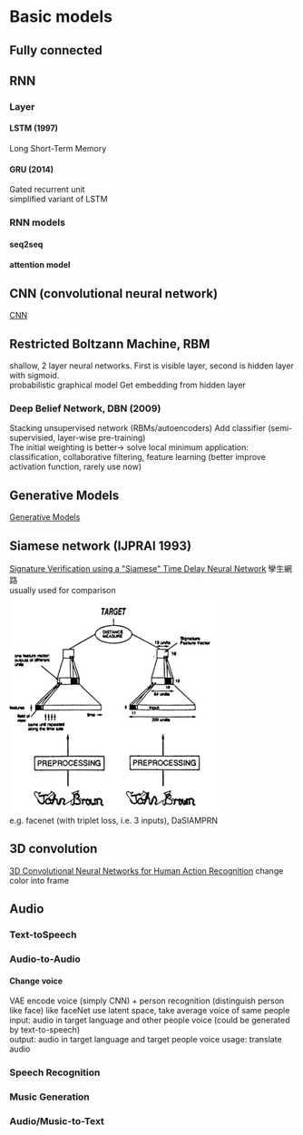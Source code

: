 # Basic models
## Fully connected

## RNN
### Layer
#### LSTM (1997)
Long Short-Term Memory
#### GRU (2014)
Gated recurrent unit  
simplified variant of LSTM
### RNN models
#### seq2seq
#### attention model

## CNN (convolutional neural network)
[CNN](/CNN/index.md)

## Restricted Boltzann Machine, RBM
shallow, 2 layer neural networks. First is visible layer, second is hidden layer with sigmoid.  
probabilistic graphical model
Get embedding from hidden layer  
### Deep Belief Network, DBN (2009)
Stacking unsupervised network (RBMs/autoencoders)
Add classifier  (semi-supervisied, layer-wise pre-training)  
The initial weighting is better-> solve local minimum
application: classification, collaborative filtering, feature learning
(better improve activation function, rarely use now)

## Generative Models
[Generative Models](/generative_models/index.md)

## Siamese network (IJPRAI 1993)
[Signature Verification using a "Siamese" Time Delay Neural Network](https://papers.nips.cc/paper/769-signature-verification-using-a-siamese-time-delay-neural-network.pdf)
孿生網路  
usually used for comparison  
![](img/siamese_network.png)  
e.g. facenet (with triplet loss, i.e. 3 inputs), DaSIAMPRN

## 3D convolution
[3D Convolutional Neural Networks for Human Action Recognition](http://citeseerx.ist.psu.edu/viewdoc/download?doi=10.1.1.442.8617&rep=rep1&type=pdf)
change color into frame

## Audio
### Text-toSpeech
### Audio-to-Audio
#### Change voice
VAE encode voice (simply CNN) + person recognition (distinguish person like face) like faceNet
use latent space, take average voice of same people
input: audio in target language and other people voice (could be generated by text-to-speech)  
output: audio in target language and target people voice
usage: translate audio
### Speech Recognition
### Music Generation
### Audio/Music-to-Text